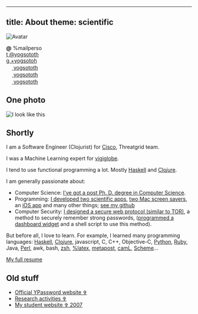 -----
title: About
theme: scientific
-----

<img src="/Scratch/img/about/FlatAvatar.png" alt="Avatar" class="clean left"/>

**@** %mailperso  
<a href="http://twitter.com/yogsototh"><span class="social">&#116;</span> @yogsototh</a>  
[<span class="social">&#0103;</span> +yogsotoh](https://plus.google.com/117858550730178181663)  
[<img src="/Scratch/img/pinboard.png"  class="simple" style="height: 16px"/> yogsototh](http://pinboard.in/u:yogsototh)  
[<img src="/Scratch/img/GitHub-Mark-32px.png"  class="simple" style="height: 16px"/> yogsototh](http://github.com/yogsototh)  
[<img src="/Scratch/img/stackoverflow-logo.png"  class="simple" style="height: 16px"/> yogsototh](http://stackoverflow.com/users/40569/yogsototh)  

## One photo

![I look like this](/Scratch/img/about/yann1.jpg)

## Shortly

I am a Software Engineer (Clojurist) for [Cisco](http://cisco.com), Threatgrid team.

I was a Machine Learning expert for [vigiglobe](http://vigiglobe.com).

I tend to use functional programming a lot.
Mostly [Haskell](http://haskell.org) and [Clo<i>j</i>ure](http://clojure.org).

I am generally passionate about:

  - Computer Science: [I’ve got a post Ph. D. degree in Computer Science](http://yann.esposito.free.fr/recherche.php).
  - Programming: [I developed two scientific apps](http://yann.esposito.free.fr/logiciels.php), [two Mac screen savers](/Scratch/en/softwares), an [iOS app](http://ypassword.espozito.com) and many other things; [see my github](http://github.com/yogsototh)
  - Computer Security: [I designed a secure web protocol (similar to TOR)](http://yann.esposito.free.fr/enseignement/rez0.php#projet), a method to securely remember strong passwords, ([programmed a dashboard widget](/Scratch/en/softwares/ypassword/) and a shell script to use this method).

But before all, I love to learn.
For example, I learned many programming languages:
[Haskell](http://haskell.org),
[Clo<i>j</i>ure](http://clojure.org),
javascript, C, C++, Objective-C,
[Python](http://python.org),
[Ruby](http://ruby-lang.org),
Java,
[Perl](http://perl.org),
awk,
bash,
[zsh](http://www.zsh.org),
[%latex](http://www.latex-project.org),
[metapost](http://www.tug.org/metapost.html),
[camL](http://caml.inria.fr),
[Scheme](http://mitpress.mit.edu/sicp/full-text/book/book.html)...

[My full resume](/Scratch/files/cv.pdf)

## Old stuff

- [Official YPassword website &#x271E;](http://ypassword.espozito.com)
- [Research activities &#x271E;](http://yann.esposito.free.fr/recherche.php?css=blue&amp;lang=en)
- [My student website &#x271E; 2007](http://yann.esposito.free.fr/)
